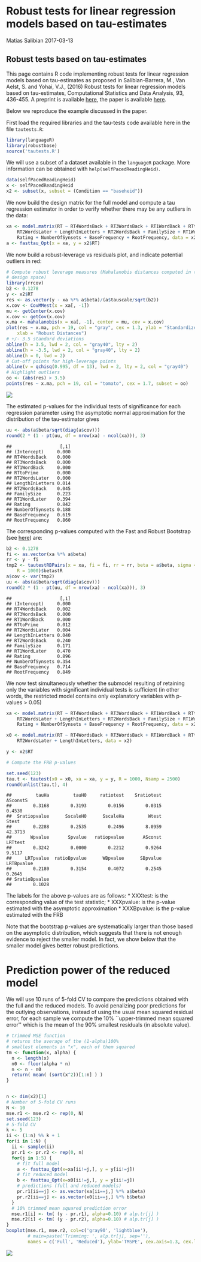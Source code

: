 Robust tests for linear regression models based on tau-estimates
================
Matias Salibian
2017-03-13

Robust tests based on tau-estimates
-----------------------------------

This page contains R code implementing robust tests for linear regression models based on tau-estimates as proposed in Salibian-Barrera, M., Van Aelst, S. and Yohai, V.J., (2016) Robust tests for linear regression models based on tau-estimates, Computational Statistics and Data Analysis, 93, 436-455. A preprint is available [here](https://www.stat.ubc.ca/~matias/tau-tests-rev1.pdf), the paper is available [here](http://dx.doi.org/10.1016/j.csda.2014.09.012).

Below we reproduce the example discussed in the paper.

First load the required libraries and the tau-tests code available here in the file `tautests.R`:

``` r
library(languageR)
library(robustbase)
source('tautests.R')
```

We will use a subset of a dataset available in the `languageR` package. More information can be obtained with `help(selfPacedReadingHeid)`.

``` r
data(selfPacedReadingHeid)
x <- selfPacedReadingHeid
x2 <- subset(x, subset = (Condition == "baseheid"))
```

We now build the design matrix for the full model and compute a tau regression estimator in order to verify whether there may be any outliers in the data:

``` r
xa <- model.matrix(RT ~ RT4WordsBack + RT3WordsBack + RT1WordBack + RTtoPrime + 
    RT2WordsLater + LengthInLetters + RT2WordsBack + FamilySize + RT1WordLater + 
    Rating + NumberOfSynsets + BaseFrequency + RootFrequency, data = x2)
a <- fasttau_Opt(x = xa, y = x2$RT)
```

We now build a robust-leverage vs residuals plot, and indicate potential outliers in red:

``` r
# Compute robust leverage measures (Mahalanobis distances computed in the
# design space)
library(rrcov)
b2 <- 0.1278
y <- x2$RT
res <- as.vector(y - xa %*% a$beta)/(a$tauscale/sqrt(b2))
x.cov <- CovMMest(x = xa[, -1])
mu <- getCenter(x.cov)
x.cov <- getCov(x.cov)
x.ma <- mahalanobis(x = xa[, -1], center = mu, cov = x.cov)
plot(res ~ x.ma, pch = 19, col = "gray", cex = 1.3, ylab = "Standardized residuals", 
    xlab = "Robust Distances")
# +/- 3.5 standard deviations
abline(h = 3.5, lwd = 2, col = "gray40", lty = 2)
abline(h = -3.5, lwd = 2, col = "gray40", lty = 2)
abline(h = 0, lwd = 2)
# Cut-off points for high-leverage points
abline(v = qchisq(0.995, df = 13), lwd = 2, lty = 2, col = "gray40")
# Highlight outliers
oo <- (abs(res) > 3.5)
points(res ~ x.ma, pch = 19, col = "tomato", cex = 1.7, subset = oo)
```

![](README_files/figure-markdown_github/levres-1.png)

<!-- n <- nrow(x2) -->
The estimated p-values for the individual tests of significance for each regression parameter using the asymptotic normal approximation for the distribution of the tau-estimator gives

``` r
uu <- abs(a$beta/sqrt(diag(a$cov)))
round(2 * (1 - pt(uu, df = nrow(xa) - ncol(xa))), 3)
```

    ##                  [,1]
    ## (Intercept)     0.000
    ## RT4WordsBack    0.000
    ## RT3WordsBack    0.000
    ## RT1WordBack     0.000
    ## RTtoPrime       0.000
    ## RT2WordsLater   0.000
    ## LengthInLetters 0.014
    ## RT2WordsBack    0.045
    ## FamilySize      0.223
    ## RT1WordLater    0.394
    ## Rating          0.842
    ## NumberOfSynsets 0.188
    ## BaseFrequency   0.619
    ## RootFrequency   0.860

The corresponding p-values computed with the Fast and Robust Bootstrap (see [here](http://here)) are:

``` r
b2 <- 0.1278
fi <- as.vector(xa %*% a$beta)
rr <- y - fi
tmp2 <- tautestRBPairs(x = xa, fi = fi, rr = rr, beta = a$beta, sigma = a$scale, 
    R = 1000)$betastR
a$cov <- var(tmp2)
uu <- abs(a$beta/sqrt(diag(a$cov)))
round(2 * (1 - pt(uu, df = nrow(xa) - ncol(xa))), 3)
```

    ##                  [,1]
    ## (Intercept)     0.000
    ## RT4WordsBack    0.002
    ## RT3WordsBack    0.000
    ## RT1WordBack     0.000
    ## RTtoPrime       0.012
    ## RT2WordsLater   0.004
    ## LengthInLetters 0.040
    ## RT2WordsBack    0.240
    ## FamilySize      0.171
    ## RT1WordLater    0.470
    ## Rating          0.896
    ## NumberOfSynsets 0.354
    ## BaseFrequency   0.714
    ## RootFrequency   0.849

We now test simultaneously whether the submodel resulting of retaining only the variables with significant individual tests is sufficient (in other words, the restricted model contains only explanatory variables with p-values &gt; 0.05)

``` r
xa <- model.matrix(RT ~ RT4WordsBack + RT3WordsBack + RT1WordBack + RTtoPrime + 
    RT2WordsLater + LengthInLetters + RT2WordsBack + FamilySize + RT1WordLater + 
    Rating + NumberOfSynsets + BaseFrequency + RootFrequency, data = x2)

x0 <- model.matrix(RT ~ RT4WordsBack + RT3WordsBack + RT1WordBack + RTtoPrime + 
    RT2WordsLater + LengthInLetters, data = x2)

y <- x2$RT

# Compute the FRB p-values

set.seed(123)
tau.t <- tautest(x0 = x0, xa = xa, y = y, R = 1000, Nsamp = 2500)
round(unlist(tau.t), 4)
```

    ##         tauHa         tauH0     ratiotest    Sratiotest      ASconstS 
    ##        0.3168        0.3193        0.0156        0.0315        0.4530 
    ##  Sratiopvalue      SscaleH0      SscaleHa         Wtest         Stest 
    ##        0.2288        0.2535        0.2496        8.0959       42.3713 
    ##       Wpvalue       Spvalue   ratiopvalue       ASconst       LRTtest 
    ##        0.3242        0.0000        0.2212        0.9264        9.5117 
    ##     LRTpvalue  ratioBpvalue      WBpvalue      SBpvalue    LRTBpvalue 
    ##        0.2180        0.3154        0.4072        0.2545        0.2645 
    ## SratioBpvalue 
    ##        0.1028

The labels for the above p-values are as follows: \* XXXtest: is the corresponding value of the test statistic; \* XXXpvalue: is the p-value estimated with the asymptotic approximation \* XXXBpvalue: is the p-value estimated with the FRB

Note that the bootstrap p-values are systematically larger than those based on the asymptotic distribution, which suggests that there is not enough evidence to reject the smaller model. In fact, we show below that the smaller model gives better robust predictions.

Prediction power of the reduced model
=====================================

We will use 10 runs of 5-fold CV to compare the predictions obtained with the full and the reduced models. To avoid penalizing poor predictions for the outlying observations, instead of using the usual mean squared residual error, for each sample we compute the 10% \`\`upper-trimmed mean squared error'' which is the mean of the 90% smallest residuals (in absolute value).

``` r
# trimmed MSE function
# returns the average of the (1-alpha)100%
# smallest elements in "x", each of them squared
tm <- function(x, alpha) {
  n <- length(x)
  n0 <- floor(alpha * n)
  n <- n - n0
  return( mean( (sort(x^2))[1:n] ) )
}


n <- dim(x2)[1]
# Number of 5-fold CV runs
N <- 10
mse.r1 <- mse.r2 <- rep(0, N) 
set.seed(123)
# 5-fold CV
k <- 5
ii <- (1:n) %% k + 1 
for(i in 1:N) {
  ii <- sample(ii)
  pr.r1 <- pr.r2 <- rep(0, n)
  for(j in 1:5) {
    # fit full model
    a <- fasttau_Opt(x=xa[ii!=j,], y = y[ii!=j])
    # fit reduced model
    b <- fasttau_Opt(x=x0[ii!=j,], y = y[ii!=j])
    # predictions (full and reduced models)
    pr.r1[ii==j] <- as.vector(xa[ii==j,] %*% a$beta)
    pr.r2[ii==j] <- as.vector(x0[ii==j,] %*% b$beta)
  }
  # 10% trimmed mean squared prediction error
  mse.r1[i] <- tm( (y - pr.r1), alpha=0.10) # alp.tr[j] ) 
  mse.r2[i] <- tm( (y - pr.r2), alpha=0.10) # alp.tr[j] ) 
}
boxplot(mse.r1, mse.r2, col=c('gray90', 'lightblue'),
        # main=paste('Trimming: ', alp.tr[j], sep=''),
        names = c('Full', 'Reduced'), ylab='TMSPE', cex.axis=1.3, cex.lab=1.3)
```

![](README_files/figure-markdown_github/preds-1.png)

<!-- The next plot shows the results of 100 runs -->
<!-- of 5-fold CV, which confirm these results: -->
<!-- ```{R preds2, fig.height=7, fig.width=7, tidy=TRUE, warning=FALSE, message=FALSE, cache=TRUE, echo=FALSE} -->
<!-- n <- dim(x2)[1] -->
<!-- # Number of 5-fold CV runs -->
<!-- N <- 100 -->
<!-- mse.r1 <- mse.r2 <- rep(0, N)  -->
<!-- set.seed(123) -->
<!-- # 5-fold CV -->
<!-- k <- 5 -->
<!-- ii <- (1:n) %% k + 1  -->
<!-- for(i in 1:N) { -->
<!--   ii <- sample(ii) -->
<!--   pr.r1 <- pr.r2 <- rep(0, n) -->
<!--   for(j in 1:5) { -->
<!--     # fit full model -->
<!--     a <- fasttau_Opt(x=xa[ii!=j,], y = y[ii!=j]) -->
<!--     # fit reduced model -->
<!--     b <- fasttau_Opt(x=x0[ii!=j,], y = y[ii!=j]) -->
<!--     # predictions (full and reduced models) -->
<!--     pr.r1[ii==j] <- as.vector(xa[ii==j,] %*% a$beta) -->
<!--     pr.r2[ii==j] <- as.vector(x0[ii==j,] %*% b$beta) -->
<!--   } -->
<!--   # 10% trimmed mean squared prediction error -->
<!--   mse.r1[i] <- tm( (y - pr.r1), alpha=0.10) # alp.tr[j] )  -->
<!--   mse.r2[i] <- tm( (y - pr.r2), alpha=0.10) # alp.tr[j] )  -->
<!-- } -->
<!-- boxplot(mse.r1, mse.r2, col=c('gray90', 'lightblue'), -->
<!--         # main=paste('Trimming: ', alp.tr[j], sep=''), -->
<!--         names = c('Full', 'Reduced'), ylab='TMSPE', cex.axis=1.3, cex.lab=1.3) -->
<!-- ``` -->
